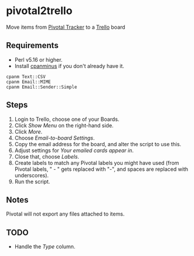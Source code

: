 # pivotal2trello
Move items from [Pivotal Tracker](https://www.pivotaltracker.com/) to a [Trello](https://trello.com/) board

## Requirements
* Perl v5.16 or higher.
* Install [cpanminus](http://cpanmin.us/) if you don't already have it.

```
cpanm Text::CSV  
cpanm Email::MIME   
cpanm Email::Sender::Simple
```

## Steps
1. Login to Trello, choose one of your Boards.
2. Click *Show Menu* on the right-hand side.
3. Click *More*.
4. Choose *Email-to-board Settings*.
5. Copy the email address for the board, and alter the script to use this.
6. Adjust settings for *Your emailed cards appear in*.
7. Close that, choose *Labels*.
8. Create labels to match any Pivotal labels you might have used (from Pivotal labels, " - " gets replaced with "-", and spaces are replaced with underscores).
9. Run the script.

## Notes
Pivotal will not export any files attached to items.

## TODO
* Handle the *Type* column.
